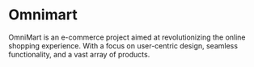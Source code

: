 # Omnimart
OmniMart is an e-commerce project aimed at revolutionizing the online shopping experience. With a focus on user-centric design, seamless functionality, and a vast array of products.
